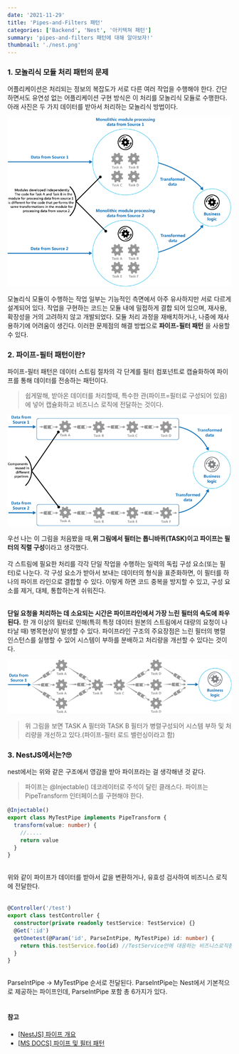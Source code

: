 ```yaml
---
date: '2021-11-29'
title: 'Pipes-and-Filters 패턴'
categories: ['Backend', 'Nest', '아키텍쳐 패턴']
summary: 'pipes-and-filters 패턴에 대해 알아보자!'
thumbnail: './nest.png'
---
```


### 1. 모놀리식 모듈 처리 패턴의 문제

어플리케이션은 처리되는 정보의 복잡도가 서로 다른 여러 작업을 수행해야 한다. 간단하면서도 유연성 없는 어플리케이션 구현 방식은 이 처리를 모놀리식 모듈로 수행한다.
아래 사진은 두 가지 데이터를 받아서 처리하는 모놀리식 방법이다.

<img src="./monol.png"></img>

모놀리식 모듈이 수행하는 작업 일부는 기능적인 측면에서 아주 유사하지만 서로 다르게 설계되어 있다. 작업을 구현하는 코드는 모듈 내에 밀접하게 결합 되어 있으며,
재사용, 확장성을 거의 고려하지 않고 개발되었다. 모듈 처리 과정을 재배치하거나, 나중에 재사용하기에 어려움이 생긴다. 이러한 문제점의 해결 방법으로 **파이프-필터 패턴**
을 사용할 수 있다.

### 2. 파이프-필터 패턴이란?

파이프-필터 패턴은 데이터 스트림 절차의 각 단계를 필터 컴포넌트로 캡슐화하여 파이프를 통해 데이터를 전송하는 패턴이다.

> 쉽게말해, 받아온 데이터를 처리할때, 특수한 관(파이프=필터로 구성되어 있음)에 넣어 캡슐화하고 비즈니스 로직에 전달하는 것이다.

<img src ="./pipes-and-filters-solution.png"></img>

우선 나는 이 그림을 처음봤을 때,**위 그림에서 필터는 톱니바퀴(TASK)이고 파이프는 필터의 직렬 구성**이라고 생각했다.<br><br>
각 스트림에 필요한 처리를 각각 단일 작업을 수행하는 일력의 독립 구성 요소(또는 필터)로 나눈다. 각 구성 요소가 받아서 보내는 데이터의 형식을 표준화하면, 이 필터를 하나의
파이프 라인으로 결합할 수 있다. 이렇게 하면 코드 중복을 방지할 수 있고, 구성 요소를 제거, 대체, 통합하는게 쉬워진다. <br><br>

**단일 요청을 처리하는 데 소요되는 시간은 파이프라인에서 가장 느린 필터의 속도에 좌우된다.** 한 개 이상의 필터로 인해(특히 특정 데이터 원본의 스트림에서 대량의 요청이 나타날 때) 병목현상이 발생할
수 있다. 파이프라인 구조의 주요장점은 느린 필터의 병렬 인스턴스를 실행할 수 있어 시스템이 부하를 분배하고 처리량을 개선할 수 있다는 것이다.

<img src ="./pipes-and-filters-load-balancing.png"></img>

> 위 그림을 보면 TASK A 필터와 TASK B 필터가 병렬구성되어 시스템 부하 및 처리량을 개선하고 있다.(파이프-필터 로드 밸런싱이라고 함)

### 3. NestJS에서는?🙄

nest에서는 위와 같은 구조에서 영감을 받아 파이프라는 걸 생각해낸 것 같다.

> 파이프는 @Injectable() 데코레이터로 주석이 달린 클래스다. 파이프는 PipeTransform 인터페이스를 구현해야 한다.

```ts
@Injectable()
export class MyTestPipe implements PipeTransform {
  transform(value: number) {
    //.....
    return value
  }
}
```

<br>
위와 같이 파이프가 데이터를 받아서 값을 변환하거나, 유효성 검사하여 비즈니스 로직에 전달한다.
<br><br>

```ts
@Controller('/test')
export class testController {
  constructor(private readonly testService: TestService) {}
  @Get(':id')
  getOnetest(@Param('id', ParseIntPipe, MyTestPipe) id: number) {
    return this.testService.foo(id) //TestService안에 대응하는 비즈니스로직함수 호출;
  }
}
```

<br>
ParseIntPipe -> MyTestPipe 순서로 전달된다. ParseIntPipe는 Nest에서 기본적으로 제공하는 파이프인데, ParseIntPipe 포함 총 6가지가 있다.
<br><br>

#### 참고

- [[NestJS] 파이프 개요](https://docs.nestjs.kr/pipes)
- [[MS DOCS] 파이프 및 필터 패턴](https://docs.microsoft.com/ko-kr/azure/architecture/patterns/pipes-and-filters)
